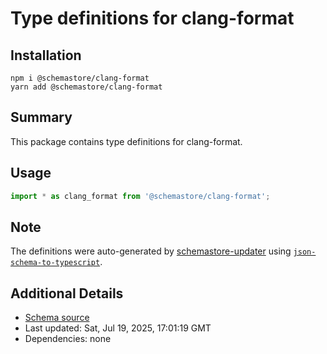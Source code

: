 # Type definitions for clang-format

## Installation

```
npm i @schemastore/clang-format
yarn add @schemastore/clang-format
```

## Summary

This package contains type definitions for clang-format.

## Usage

```ts
import * as clang_format from '@schemastore/clang-format';
```

## Note

The definitions were auto-generated by [schemastore-updater](https://github.com/ffflorian/schemastore-updater) using [`json-schema-to-typescript`](https://www.npmjs.com/package/json-schema-to-typescript).

## Additional Details

* [Schema source](https://github.com/SchemaStore/schemastore/tree/master/src/schemas/json/clang-format)
* Last updated: Sat, Jul 19, 2025, 17:01:19 GMT
* Dependencies: none
